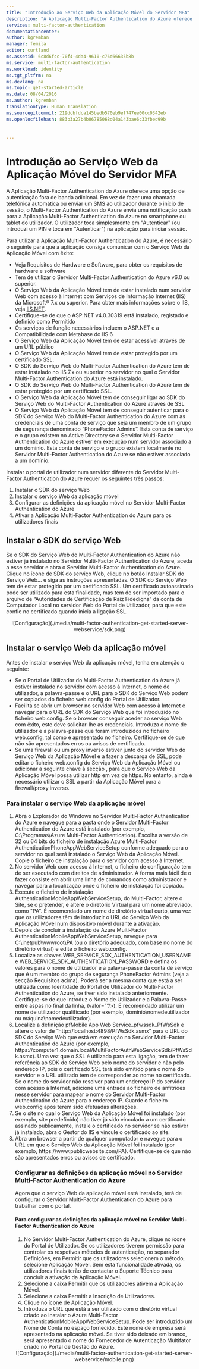 ```yaml
---
title: "Introdução ao Serviço Web da Aplicação Móvel do Servidor MFA"
description: "A Aplicação Multi-Factor Authentication do Azure oferece uma opção de autenticação fora de banda adicional.  Permite ao servidor MFA utilizar notificações push para os utilizadores."
services: multi-factor-authentication
documentationcenter: 
author: kgremban
manager: femila
editor: curtland
ms.assetid: 6c8d6fcc-70f4-4da4-9610-c76d66635b8b
ms.service: multi-factor-authentication
ms.workload: identity
ms.tgt_pltfrm: na
ms.devlang: na
ms.topic: get-started-article
ms.date: 08/04/2016
ms.author: kgremban
translationtype: Human Translation
ms.sourcegitcommit: 219dcbfdca145bedb570eb9ef747ee00cc0342eb
ms.openlocfilehash: 883b3a27b4b06785068d04a143bae6c33fbed99b


---
```

# <a name="getting-started-the-mfa-server-mobile-app-web-service"></a>Introdução ao Serviço Web da Aplicação Móvel do Servidor MFA
A Aplicação Multi-Factor Authentication do Azure oferece uma opção de autenticação fora de banda adicional. Em vez de fazer uma chamada telefónica automática ou enviar um SMS ao utilizador durante o início de sessão, o Multi-Factor Authentication do Azure envia uma notificação push para a Aplicação Multi-Factor Authentication do Azure no smartphone ou tablet do utilizador. O utilizador toca simplesmente em "Autenticar" (ou introduzi um PIN e toca em "Autenticar") na aplicação para iniciar sessão.

Para utilizar a Aplicação Multi-Factor Authentication do Azure, é necessário o seguinte para que a aplicação consiga comunicar com o Serviço Web da Aplicação Móvel com êxito:

* Veja Requisitos de Hardware e Software, para obter os requisitos de hardware e software
* Tem de utilizar o Servidor Multi-Factor Authentication do Azure v6.0 ou superior.
* O Serviço Web da Aplicação Móvel tem de estar instalado num servidor Web com acesso à Internet com Serviços de Informação Internet (IIS) da Microsoft® 7.x ou superior.  Para obter mais informações sobre o IIS, veja [IIS.NET](http://www.iis.net/).
* Certifique-se de que o ASP.NET v4.0.30319 está instalado, registado e definido como Permitido
* Os serviços de função necessários incluem o ASP.NET e a Compatibilidade com Metabase do IIS 6
* O Serviço Web da Aplicação Móvel tem de estar acessível através de um URL público
* O Serviço Web da Aplicação Móvel tem de estar protegido por um certificado SSL.
* O SDK do Serviço Web do Multi-Factor Authentication do Azure tem de estar instalado no IIS 7.x ou superior no servidor no qual o Servidor Multi-Factor Authentication do Azure está instalado.
* O SDK do Serviço Web do Multi-Factor Authentication do Azure tem de estar protegido por um certificado SSL.
* O Serviço Web da Aplicação Móvel tem de conseguir ligar ao SDK do Serviço Web do Multi-Factor Authentication do Azure através de SSL
* O Serviço Web da Aplicação Móvel tem de conseguir autenticar para o SDK do Serviço Web do Multi-Factor Authentication do Azure com as credenciais de uma conta de serviço que seja um membro de um grupo de segurança denominado “PhoneFactor Admins”. Esta conta de serviço e o grupo existem no Active Directory se o Servidor Multi-Factor Authentication do Azure estiver em execução num servidor associado a um domínio. Esta conta de serviço e o grupo existem localmente no Servidor Multi-Factor Authentication do Azure se não estiver associado a um domínio.

Instalar o portal de utilizador num servidor diferente do Servidor Multi-Factor Authentication do Azure requer os seguintes três passos:

1. Instalar o SDK do serviço Web
2. Instalar o serviço Web da aplicação móvel
3. Configurar as definições da aplicação móvel no Servidor Multi-Factor Authentication do Azure
4. Ativar a Aplicação Multi-Factor Authentication do Azure para os utilizadores finais

## <a name="install-the-web-service-sdk"></a>Instalar o SDK do serviço Web
Se o SDK do Serviço Web do Multi-Factor Authentication do Azure não estiver já instalado no Servidor Multi-Factor Authentication do Azure, aceda a esse servidor e abra o Servidor Multi-Factor Authentication do Azure. Clique no ícone de SDK do serviço Web, clique no botão Instalar SDK do Serviço Web... e siga as instruções apresentadas. O SDK do Serviço Web tem de estar protegido por um certificado SSL. Um certificado autoassinado pode ser utilizado para esta finalidade, mas tem de ser importado para o arquivo de “Autoridades de Certificação de Raiz Fidedigna” da conta de Computador Local no servidor Web do Portal de Utilizador, para que este confie no certificado quando inicia a ligação SSL.

<center>![Configuração](./media/multi-factor-authentication-get-started-server-webservice/sdk.png)</center>

## <a name="install-the-mobile-app-web-service"></a>Instalar o serviço Web da aplicação móvel
Antes de instalar o serviço Web da aplicação móvel, tenha em atenção o seguinte:

* Se o Portal de Utilizador do Multi-Factor Authentication do Azure já estiver instalado no servidor com acesso à Internet, o nome de utilizador, a palavra-passe e o URL para o SDK do Serviço Web podem ser copiados do ficheiro web.config do Portal de Utilizador.
* Facilita se abrir um browser no servidor Web com acesso à Internet e navegar para o URL do SDK do Serviço Web que foi introduzido no ficheiro web.config. Se o browser conseguir aceder ao serviço Web com êxito, este deve solicitar-lhe as credenciais. Introduza o nome de utilizador e a palavra-passe que foram introduzidos no ficheiro web.config, tal como é apresentado no ficheiro. Certifique-se de que não são apresentados erros ou avisos de certificado.
* Se uma firewall ou um proxy inverso estiver junto do servidor Web do Serviço Web da Aplicação Móvel e a fazer a descarga de SSL, pode editar o ficheiro web.config do Serviço Web da Aplicação Móvel ou adicionar a seguinte chave à secção <appSettings>, para que o Serviço Web da Aplicação Móvel possa utilizar http em vez de https. No entanto, ainda é necessário utilizar o SSL a partir da Aplicação Móvel para a firewall/proxy inverso. <add key="SSL_REQUIRED" value="false"/>

### <a name="to-install-the-mobile-app-web-service"></a>Para instalar o serviço Web da aplicação móvel
<ol>

<li>Abra o Explorador do Windows no Servidor Multi-Factor Authentication do Azure e navegue para a pasta onde o Servidor Multi-Factor Authentication do Azure está instalado (por exemplo, C:\Programas\Azure Multi-Factor Authentication). Escolha a versão de 32 ou 64 bits do ficheiro de instalação Azure Multi-Factor AuthenticationPhoneAppWebServiceSetup conforme adequado para o servidor no qual será instalado o Serviço Web da Aplicação Móvel. Copie o ficheiro de instalação para o servidor com acesso à Internet.</li>

<li>No servidor Web com acesso à Internet, o ficheiro de configuração tem de ser executado com direitos de administrador. A forma mais fácil de o fazer consiste em abrir uma linha de comandos como administrador e navegar para a localização onde o ficheiro de instalação foi copiado.</li>  

<li>Execute o ficheiro de instalação AuthenticationMobileAppWebServiceSetup, do Multi-Factor, altere o Site, se o pretender, e altere o diretório Virtual para um nome abreviado, como "PA". É recomendado um nome de diretório virtual curto, uma vez que os utilizadores têm de introduzir o URL do Serviço Web da Aplicação Móvel num dispositivo móvel durante a ativação.</li>

<li>Depois de concluir a instalação de Azure Multi-Factor AuthenticationMobileAppWebServiceSetup, navegue para C:\inetpub\wwwroot\PA (ou o diretório adequado, com base no nome do diretório virtual) e edite o ficheiro web.config.</li>  

<li>Localize as chaves WEB_SERVICE_SDK_AUTHENTICATION_USERNAME e WEB_SERVICE_SDK_AUTHENTICATION_PASSWORD e defina os valores para o nome de utilizador e a palavra-passe da conta de serviço que é um membro do grupo de segurança PhoneFactor Admins (veja a secção Requisitos acima). Poderá ser a mesma conta que está a ser utilizada como Identidade do Portal de Utilizador do Multi-Factor Authentication do Azure, se tiver sido instalado anteriormente. Certifique-se de que introduz o Nome de Utilizador e a Palavra-Passe entre aspas no final da linha, (valor=””/>). É recomendado utilizar um nome de utilizador qualificado (por exemplo, domínio\nomedeutilizador ou máquina\nomedeutilizador).</li>  

<li>Localize a definição pfMobile App Web Service_pfwssdk_PfWsSdk e altere o valor de “http://localhost:4898/PfWsSdk.asmx” para o URL do SDK do Serviço Web que está em execução no Servidor Multi-Factor Authentication do Azure (por exemplo, https://computer1.domain.local/MultiFactorAuthWebServiceSdk/PfWsSdk.asmx). Uma vez que o SSL é utilizado para esta ligação, tem de fazer referência ao SDK do Serviço Web pelo nome do servidor e não pelo endereço IP, pois o certificado SSL terá sido emitido para o nome do servidor e o URL utilizado tem de corresponder ao nome no certificado. Se o nome do servidor não resolver para um endereço IP do servidor com acesso à Internet, adicione uma entrada ao ficheiro de anfitriões nesse servidor para mapear o nome do Servidor Multi-Factor Authentication do Azure para o endereço IP. Guarde o ficheiro web.config após terem sido efetuadas alterações.</li>  

<li>Se o site no qual o Serviço Web da Aplicação Móvel foi instalado (por exemplo, site predefinido) não tiver já sido vinculado a um certificado assinado publicamente, instale o certificado no servidor se não estiver já instalado, abra o Gestor do IIS e vincule o certificado ao site.</li>  

<li>Abra um browser a partir de qualquer computador e navegue para o URL em que o Serviço Web da Aplicação Móvel foi instalado (por exemplo, https://www.publicwebsite.com/PA). Certifique-se de que não são apresentados erros ou avisos de certificado.</li>

### <a name="configure-the-mobile-app-settings-in-the-azure-multifactor-authentication-server"></a>Configurar as definições da aplicação móvel no Servidor Multi-Factor Authentication do Azure
Agora que o serviço Web da aplicação móvel está instalado, terá de configurar o Servidor Multi-Factor Authentication do Azure para trabalhar com o portal.

#### <a name="to-configure-the-mobile-app-settings-in-the-azure-multifactor-authentication-server"></a>Para configurar as definições da aplicação móvel no Servidor Multi-Factor Authentication do Azure
1. No Servidor Multi-Factor Authentication do Azure, clique no ícone do Portal de Utilizador. Se os utilizadores tiverem permissão para controlar os respetivos métodos de autenticação, no separador Definições, em Permitir que os utilizadores selecionem o método, selecione Aplicação Móvel. Sem esta funcionalidade ativada, os utilizadores finais terão de contactar o Suporte Técnico para concluir a ativação da Aplicação Móvel.
2. Selecione a caixa Permitir que os utilizadores ativem a Aplicação Móvel.
3. Selecione a caixa Permitir a Inscrição de Utilizadores.
4. Clique no ícone de Aplicação Móvel.
5. Introduza o URL que está a ser utilizado com o diretório virtual criado ao instalar o Azure Multi-Factor AuthenticationMobileAppWebServiceSetup. Pode ser introduzido um Nome de Conta no espaço fornecido. Este nome de empresa será apresentado na aplicação móvel. Se tiver sido deixado em branco, será apresentado o nome do Fornecedor de Autenticação Multifator criado no Portal de Gestão do Azure.

<center>![Configuração](./media/multi-factor-authentication-get-started-server-webservice/mobile.png)</center>



<!--HONumber=Nov16_HO2-->


